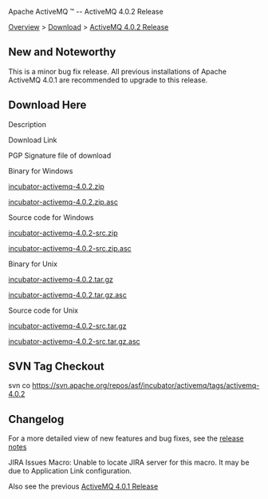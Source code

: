 Apache ActiveMQ ™ -- ActiveMQ 4.0.2 Release 

[Overview](overview.html) > [Download](download.html) > [ActiveMQ 4.0.2 Release](activemq-402-release.html)


New and Noteworthy
------------------

This is a minor bug fix release. All previous installations of Apache ActiveMQ 4.0.1 are recommended to upgrade to this release.

Download Here
-------------

Description

Download Link

PGP Signature file of download

Binary for Windows

[incubator-activemq-4.0.2.zip](http://people.apache.org/repository/incubator-activemq/distributions/incubator-activemq-4.0.2.zip)

[incubator-activemq-4.0.2.zip.asc](http://people.apache.org/repository/incubator-activemq/distributions/incubator-activemq-4.0.2.zip.asc)

Source code for Windows

[incubator-activemq-4.0.2-src.zip](http://people.apache.org/repository/incubator-activemq/distributions/incubator-activemq-4.0.2-src.zip)

[incubator-activemq-4.0.2-src.zip.asc](http://people.apache.org/repository/incubator-activemq/distributions/incubator-activemq-4.0.2-src.zip.asc)

Binary for Unix

[incubator-activemq-4.0.2.tar.gz](http://people.apache.org/repository/incubator-activemq/distributions/incubator-activemq-4.0.2.tar.gz)

[incubator-activemq-4.0.2.tar.gz.asc](http://people.apache.org/repository/incubator-activemq/distributions/incubator-activemq-4.0.2.tar.gz.asc)

Source code for Unix

[incubator-activemq-4.0.2-src.tar.gz](http://people.apache.org/repository/incubator-activemq/distributions/incubator-activemq-4.0.2-src.tar.gz)

[incubator-activemq-4.0.2-src.tar.gz.asc](http://people.apache.org/repository/incubator-activemq/distributions/incubator-activemq-4.0.2-src.tar.gz.asc)

SVN Tag Checkout
----------------

svn co https://svn.apache.org/repos/asf/incubator/activemq/tags/activemq-4.0.2 

Changelog
---------

For a more detailed view of new features and bug fixes, see the [release notes](http://issues.apache.org/activemq/secure/ReleaseNote.jspa?version=11783&styleName=Html&projectId=10520&Create=Create)

JIRA Issues Macro: Unable to locate JIRA server for this macro. It may be due to Application Link configuration.

Also see the previous [ActiveMQ 4.0.1 Release](activemq-401-release.html)

